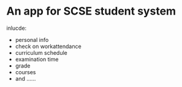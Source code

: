# An app for SCSE student system
inlucde:
+ personal info
+ check on workattendance
+ curriculum schedule
+ examination time
+ grade
+ courses
+ and ......
